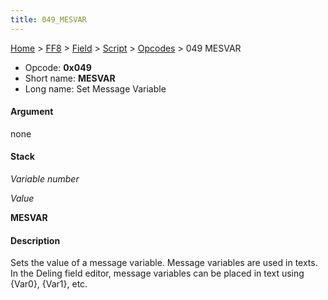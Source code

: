 ```yaml
---
title: 049_MESVAR
---
```


[Home](../../../../index.md) > [FF8](../../../../FF8.md) > [Field](../../../Field.md) > [Script](../../Script.md) > [Opcodes](../Opcodes.md) > 049 MESVAR

-   Opcode: **0x049**
-   Short name: **MESVAR**
-   Long name: Set Message Variable

#### Argument

none

#### Stack

  
*Variable number*

*Value*

**MESVAR**

#### Description

Sets the value of a message variable. Message variables are used in texts. In the Deling field editor, message variables can be placed in text using {Var0}, {Var1}, etc.
